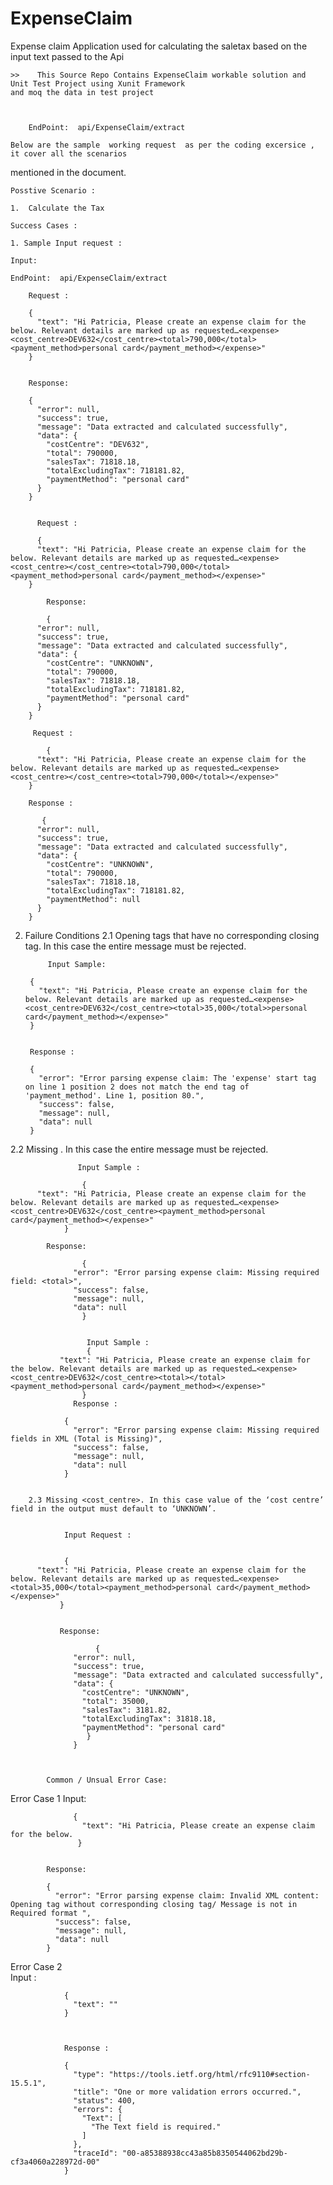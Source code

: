 # ExpenseClaim
Expense  claim Application used for calculating the saletax based on the input 
text passed  to the Api


    >>    This Source Repo Contains ExpenseClaim workable solution and Unit Test Project using Xunit Framework 
    and moq the data in test project



		EndPoint:  api/ExpenseClaim/extract

	Below are the sample  working request  as per the coding excersice , it cover all the scenarios 
 mentioned in the document.


	Posstive Scenario :

	1.  Calculate the Tax 

	Success Cases : 

	1. Sample Input request :

	Input:

	EndPoint:  api/ExpenseClaim/extract

		Request : 

		{
		  "text": "Hi Patricia, Please create an expense claim for the below. Relevant details are marked up as requested…<expense><cost_centre>DEV632</cost_centre><total>790,000</total><payment_method>personal card</payment_method></expense>"
		}


		Response:

		{
		  "error": null,
		  "success": true,
		  "message": "Data extracted and calculated successfully",
		  "data": {
			"costCentre": "DEV632",
			"total": 790000,
			"salesTax": 71818.18,
			"totalExcludingTax": 718181.82,
			"paymentMethod": "personal card"
		  }
		}
  
		  
		  Request : 
		  
		  {
		  "text": "Hi Patricia, Please create an expense claim for the below. Relevant details are marked up as requested…<expense><cost_centre></cost_centre><total>790,000</total><payment_method>personal card</payment_method></expense>"
		}

			Response:
			
			{
		  "error": null,
		  "success": true,
		  "message": "Data extracted and calculated successfully",
		  "data": {
			"costCentre": "UNKNOWN",
			"total": 790000,
			"salesTax": 71818.18,
			"totalExcludingTax": 718181.82,
			"paymentMethod": "personal card"
		  }
		}

		 Request : 
		 
			{
		  "text": "Hi Patricia, Please create an expense claim for the below. Relevant details are marked up as requested…<expense><cost_centre></cost_centre><total>790,000</total></expense>"
		}

		Response :

		   {
		  "error": null,
		  "success": true,
		  "message": "Data extracted and calculated successfully",
		  "data": {
			"costCentre": "UNKNOWN",
			"total": 790000,
			"salesTax": 71818.18,
			"totalExcludingTax": 718181.82,
			"paymentMethod": null
		  }
		}


2. Failure Conditions
    2.1    Opening tags that have no corresponding closing tag. In this case the entire message must be rejected. 
	
			Input Sample:
			
		{
		  "text": "Hi Patricia, Please create an expense claim for the below. Relevant details are marked up as requested…<expense><cost_centre>DEV632</cost_centre><total>35,000</total>>personal card</payment_method></expense>"
		}


		Response : 

		{
		  "error": "Error parsing expense claim: The 'expense' start tag on line 1 position 2 does not match the end tag of 'payment_method'. Line 1, position 80.",
		  "success": false,
		  "message": null,
		  "data": null
		}


  2.2  Missing <total>. In this case the entire message must be rejected. 
		  
				   Input Sample :
				   
					{
		  "text": "Hi Patricia, Please create an expense claim for the below. Relevant details are marked up as requested…<expense><cost_centre>DEV632</cost_centre><payment_method>personal card</payment_method></expense>"
				}

			Response:
			
					{
				  "error": "Error parsing expense claim: Missing required field: <total>",
				  "success": false,
				  "message": null,
				  "data": null
					}
					
					
					 Input Sample :
					 {
			   "text": "Hi Patricia, Please create an expense claim for the below. Relevant details are marked up as requested…<expense><cost_centre>DEV632</cost_centre><total></total><payment_method>personal card</payment_method></expense>"
					}
				  Response :

				{
				  "error": "Error parsing expense claim: Missing required fields in XML (Total is Missing)",
				  "success": false,
				  "message": null,
				  "data": null
				}
				
		
		2.3 Missing <cost_centre>. In this case value of the ‘cost centre’ field in the output must default to ‘UNKNOWN’.
		
				
				Input Request :
				
				
				{
		  "text": "Hi Patricia, Please create an expense claim for the below. Relevant details are marked up as requested…<expense><total>35,000</total><payment_method>personal card</payment_method></expense>"
			   }
			   
			   
			   Response:
			   
					   {
				  "error": null,
				  "success": true,
				  "message": "Data extracted and calculated successfully",
				  "data": {
					"costCentre": "UNKNOWN",
					"total": 35000,
					"salesTax": 3181.82,
					"totalExcludingTax": 31818.18,
					"paymentMethod": "personal card"
					 }
				  }
				  
				  
				  
			Common / Unsual Error Case:

Error Case  1
				  Input:

				  {
					"text": "Hi Patricia, Please create an expense claim for the below.
				   }


			Response:

			{
			  "error": "Error parsing expense claim: Invalid XML content: Opening tag without corresponding closing tag/ Message is not in Required format ",
			  "success": false,
			  "message": null,
			  "data": null
			}		  
			
	
Error Case  2					
			    Input :
					   
				{
				  "text": ""
				}



				Response : 

				{
				  "type": "https://tools.ietf.org/html/rfc9110#section-15.5.1",
				  "title": "One or more validation errors occurred.",
				  "status": 400,
				  "errors": {
					"Text": [
					  "The Text field is required."
					]
				  },
				  "traceId": "00-a85388938cc43a85b8350544062bd29b-cf3a4060a228972d-00"
				}
